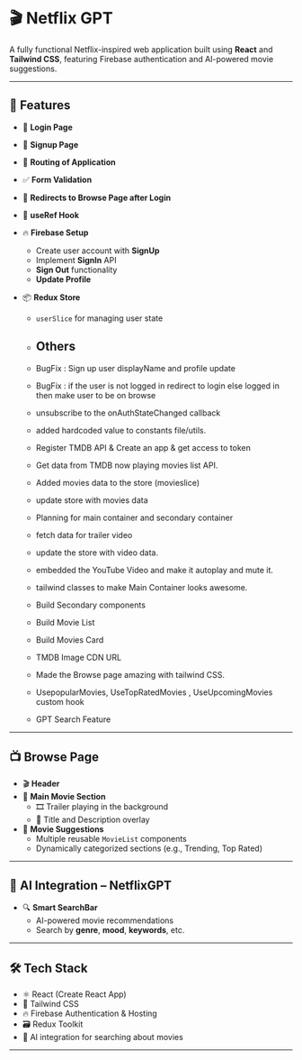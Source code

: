 # 🎬 Netflix GPT

A fully functional Netflix-inspired web application built using **React** and **Tailwind CSS**, featuring Firebase authentication and AI-powered movie suggestions.

---

## 🚀 Features

- 🔐 **Login Page**
- 📝 **Signup Page**
- 🧭 **Routing of Application**
- ✅ **Form Validation**
- 🔁 **Redirects to Browse Page after Login**
- 🧠 **useRef Hook**
- 🔥 **Firebase Setup**
  - Create user account with **SignUp**
  - Implement **SignIn** API
  - **Sign Out** functionality
  - **Update Profile**
- 📦 **Redux Store**

  - `userSlice` for managing user state

  - ## Others
  - BugFix : Sign up user displayName and profile update
  - BugFix : if the user is not logged in redirect to login else logged in then make user to be on browse
  - unsubscribe to the onAuthStateChanged callback
  - added hardcoded value to constants file/utils.
  - Register TMDB API & Create an app & get access to token
  - Get data from TMDB now playing movies list API.
  - Added movies data to the store (movieslice)
  - update store with movies data
  - Planning for main container and secondary container
  - fetch data for trailer video
  - update the store with video data.
  - embedded the YouTube Video and make it autoplay and mute it.
  - tailwind classes to make Main Container looks awesome.
  - Build Secondary components
  - Build Movie List
  - Build Movies Card
  - TMDB Image CDN URL
  - Made the Browse page amazing with tailwind CSS.
  - UsepopularMovies, UseTopRatedMovies , UseUpcomingMovies custom hook
  - GPT Search Feature


---

## 📺 Browse Page

- 🎬 **Header**
- 🍿 **Main Movie Section**
  - 🎞️ Trailer playing in the background
  - 📝 Title and Description overlay
- 🎯 **Movie Suggestions**
  - Multiple reusable `MovieList` components
  - Dynamically categorized sections (e.g., Trending, Top Rated)

---

## 🤖 AI Integration – NetflixGPT

- 🔍 **Smart SearchBar**
  - AI-powered movie recommendations
  - Search by **genre**, **mood**, **keywords**, etc.

---

## 🛠️ Tech Stack

- ⚛️ React (Create React App)
- 🎨 Tailwind CSS
- 🔥 Firebase Authentication & Hosting
- 🗃️ Redux Toolkit
- 🤖 AI integration for searching about movies

---



